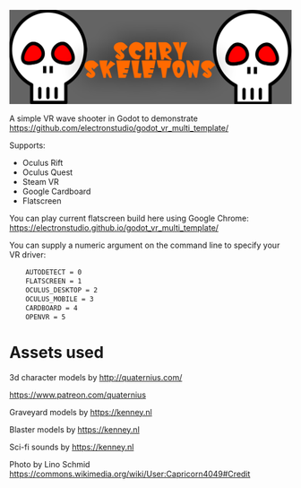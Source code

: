 ![logo](./artwork/skull-minilandscape-360.png)

A simple VR wave shooter in Godot to demonstrate https://github.com/electronstudio/godot_vr_multi_template/

Supports:
* Oculus Rift
* Oculus Quest
* Steam VR
* Google Cardboard
* Flatscreen

You can play current flatscreen build here using Google Chrome: https://electronstudio.github.io/godot_vr_multi_template/

You can supply a numeric argument on the command line to specify your VR driver:
```
	AUTODETECT = 0
	FLATSCREEN = 1
	OCULUS_DESKTOP = 2
	OCULUS_MOBILE = 3
	CARDBOARD = 4
	OPENVR = 5
```

# Assets used

3d character models by http://quaternius.com/

https://www.patreon.com/quaternius

Graveyard models by https://kenney.nl

Blaster models by https://kenney.nl

Sci-fi sounds by https://kenney.nl

Photo by Lino Schmid https://commons.wikimedia.org/wiki/User:Capricorn4049#Credit
